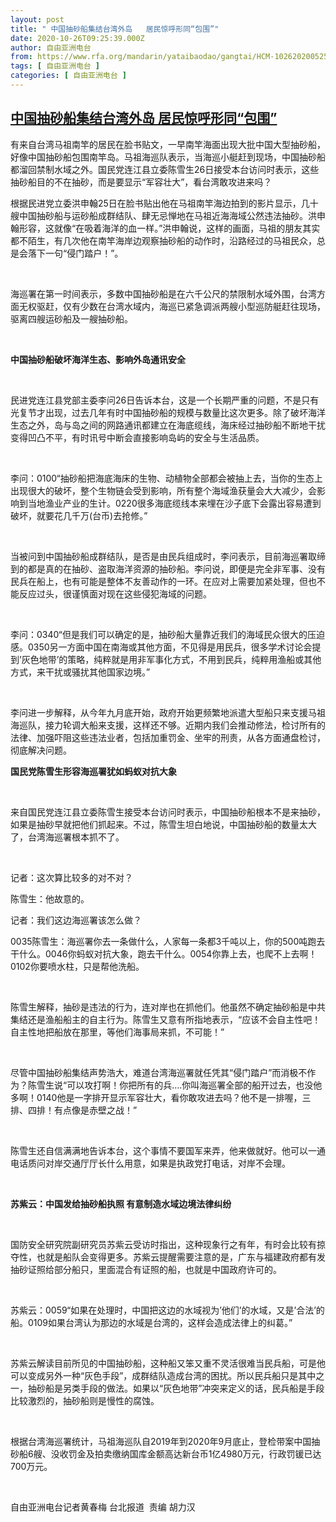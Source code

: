 ```yaml
---
layout: post
title: " 中国抽砂船集结台湾外岛   居民惊呼形同“包围”"
date: 2020-10-26T09:25:39.000Z
author: 自由亚洲电台
from: https://www.rfa.org/mandarin/yataibaodao/gangtai/HCM-10262020052529.html
tags: [ 自由亚洲电台 ]
categories: [ 自由亚洲电台 ]
---
```

<!--1603704339000-->
[中国抽砂船集结台湾外岛   居民惊呼形同“包围”](https://www.rfa.org/mandarin/yataibaodao/gangtai/HCM-10262020052529.html)
------

<div>
<p>有来自台湾马祖南竿的居民在脸书贴文，一早南竿海面出现大批中国大型抽砂船，好像中国抽砂船包围南竿岛。马祖海巡队表示，当海巡小艇赶到现场，中国抽砂船都溜回禁制水域之外。国民党连江县立委陈雪生26日接受本台访问时表示，这些抽砂船目的不在抽砂，而是要显示“军容壮大”，看台湾敢攻进来吗？</p><p><span> </span></p><p>根据民进党立委洪申翰25日在脸书贴出他在马祖南竿海边拍到的影片显示，几十艘中国抽砂船与运砂船成群结队、肆无忌惮地在马祖近海海域公然违法抽砂。洪申翰形容，这就像“在吸着海洋的血一样。”洪申翰说，这样的画面，马祖的朋友其实都不陌生，有几次他在南竿海岸边观察抽砂船的动作时，沿路经过的马祖民众，总是会落下一句“侵门踏户！”。</p><p> </p><p>海巡署在第一时间表示，多数中国抽砂船是在六千公尺的禁限制水域外围，台湾方面无权驱赶，仅有少数在台湾水域内，海巡已紧急调派两艘小型巡防艇赶往现场，驱离四艘运砂船及一艘抽砂船。</p><p> </p><p><b>中国抽砂船破坏海洋生态、影响外岛通讯安全</b><b> </b></p><p> </p><p>民进党连江县党部主委李问26日告诉本台，这是一个长期严重的问题，不是只有光复节才出现，过去几年有时中国抽砂船的规模与数量比这次更多。除了破坏海洋生态之外，岛与岛之间的网路通讯都建立在海底缆线，海床经过抽砂船不断地干扰变得凹凸不平，有时讯号中断会直接影响岛屿的安全与生活品质。</p><p> </p><p>李问：0100“抽砂船把海底海床的生物、动植物全部都会被抽上去，当你的生态上出现很大的破坏，整个生物链会受到影响，所有整个海域渔获量会大大减少，会影响到当地渔业产业的生计。0220很多海底缆线本来埋在沙子底下会露出容易遭到破坏，就要花几千万(台币)去抢修。”</p><p> </p><p>当被问到中国抽砂船成群结队，是否是由民兵组成时，李问表示，目前海巡署取缔到的都是真的在抽砂、盗取海洋资源的抽砂船。李问说，即便是完全非军事、没有民兵在船上，也有可能是整体不友善动作的一环。在应对上需要加紧处理，但也不能反应过头，很谨慎面对现在这些侵犯海域的问题。</p><p> </p><p>李问：0340“但是我们可以确定的是，抽砂船大量靠近我们的海域民众很大的压迫感。0350另一方面中国在南海或其他方面，不见得是用民兵，很多学术讨论会提到’灰色地带’的策略，纯粹就是用非军事化方式，不用到民兵，纯粹用渔船或其他方式，来干扰或骚扰其他国家边境。”</p><p> </p><p>李问进一步解释，从今年九月底开始，政府开始更频繁地派遣大型船只来支援马祖海巡队，接力轮调大船来支援，这样还不够。近期内我们会推动修法，检讨所有的法律、加强吓阻这些违法业者，包括加重罚金、坐牢的刑责，从各方面通盘检讨，彻底解决问题。</p><p><b> </b></p><p><b>国民党陈雪生形容海巡署犹如蚂蚁对抗大象</b><b></b></p><p> </p><p>来自国民党连江县立委陈雪生接受本台访问时表示，中国抽砂船根本不是来抽砂，如果是抽砂早就把他们抓起来。不过，陈雪生坦白地说，中国抽砂船的数量太大了，台湾海巡署根本抓不了。</p><p> </p><p>记者：这次算比较多的对不对？</p><p>陈雪生：他故意的。</p><p>记者：我们这边海巡署该怎么做？</p><p>0035陈雪生：海巡署你去一条做什么，人家每一条都3千吨以上，你的500吨跑去干什么。0046你蚂蚁对抗大象，跑去干什么。0054你靠上去，也爬不上去啊！0102你要喷水柱，只是帮他洗船。</p><p> </p><p>陈雪生解释，抽砂是违法的行为，连对岸也在抓他们。他虽然不确定抽砂船是中共集结还是渔船船主的自主行为。陈雪生又意有所指地表示，“应该不会自主性吧！自主性地把船放在那里，等他们海事局来抓，不可能！”</p><p> </p><p>尽管中国抽砂船集结声势浩大，难道台湾海巡署就任凭其“侵门踏户”而消极不作为？陈雪生说“可以攻打啊！你把所有的兵....你叫海巡署全部的船开过去，也没他多啊！0140他是一字排开显示军容壮大，看你敢攻进去吗？他不是一排喔，三排、四排！有点像是赤壁之战！”</p><p> </p><p>陈雪生还自信满满地告诉本台，这个事情不要国军来弄，他来做就好。他可以一通电话质问对岸交通厅厅长什么用意，如果是执政党打电话，对岸不会理。</p><p> </p><p><b>苏紫云：中国发给抽砂船执照</b><b> </b><b>有意制造水域边境法律纠纷</b><b></b></p><p> </p><p>国防安全研究院副研究员苏紫云受访时指出，这种现象行之有年，有时会比较有掠夺性，也就是船队会变得更多。苏紫云提醒需要注意的是，广东与福建政府都有发抽砂证照给部分船只，里面混合有证照的船，也就是中国政府许可的。</p><p> </p><p>苏紫云：0059“如果在处理时，中国把这边的水域视为’他们’的水域，又是’合法’的船。0109如果台湾认为那边的水域是台湾的，这样会造成法律上的纠葛。”</p><p> </p><p>苏紫云解读目前所见的中国抽砂船，这种船又笨又重不灵活很难当民兵船，可是他可以变成另外一种“灰色手段”，成群结队造成台湾的困扰。所以民兵船只是其中之一，抽砂船是另类手段的做法。如果以“灰色地带”冲突来定义的话，民兵船是手段比较激烈的，抽砂船则是慢性的腐蚀。</p><p> </p><p>根据台湾海巡署统计，马祖海巡队自2019年到2020年9月底止，登检带案中国抽砂船6艘、没收罚金及拍卖缴纳国库金额高达新台币1亿4980万元，行政罚锾已达700万元。</p><p> </p><p>自由亚洲电台记者黄春梅 台北报道  责编 胡力汉</p><p> </p><p> </p><p> </p><p> </p><p> </p>
</div>
